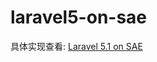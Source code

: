 # laravel5-on-sae
具体实现查看: <a href="http://www.xtwind.com/laravel-5-1-on-sae.html">Laravel 5.1 on SAE</a>
